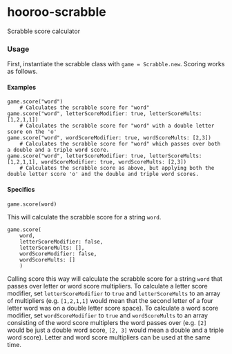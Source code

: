 # hooroo-scrabble
Scrabble score calculator

### Usage

First, instantiate the scrabble class with `game = Scrabble.new`. Scoring works as follows.

#### Examples
```
game.score("word")
    # Calculates the scrabble score for "word"
game.score("word", letterScoreModifier: true, letterScoreMults: [1,2,1,1])
    # Calculates the scrabble score for "word" with a double letter score on the 'o'
game.score("word", wordScoreModifier: true, wordScoreMults: [2,3])
    # Calculates the scrabble score for "word" which passes over both a double and a triple word score.
game.score("word", letterScoreModifier: true, letterScoreMults: [1,2,1,1], wordScoreModifier: true, wordScoreMults: [2,3])
    # Calculates the scrabble score as above, but applying both the double letter score 'o' and the double and triple word scores. 
```

#### Specifics
```
game.score(word)
```
This will calculate the scrabble score for a string `word`.

```
game.score(
    word,
    letterScoreModifier: false,
    letterScoreMults: [],
    wordScoreModifier: false, 
    wordScoreMults: []
    )
```
Calling score this way will calculate the scrabble score for a string `word` that passes over letter or word score multipliers. To calculate a letter score modifier, set `letterScoreModifier` to `true` and `letterScoreMults` to an array of multipliers (e.g. `[1,2,1,1]` would mean that the second letter of a four letter word was on a double letter score space). To calculate a word score modifier, set `wordScoreModifier` to `true` and `wordScoreMults` to an array consisting of the word score multiplers the word passes over (e.g. `[2]` would be just a double word score, `[2, 3]` would mean a double and a triple word score). Letter and word score multipliers can be used at the same time. 



